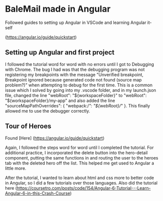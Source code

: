 # BaleMail made in Angular 
Followed guides to setting up Angular in VSCode and learning Angular it-self

(https://angular.io/guide/quickstart)

## Setting up Angular and first project
I followed the tutorial word for word with no errors until I got to Debugging with Chrome. The bug I had was that the debugging program was not registering my breakpoints with the message "Unverified breakpoint, Breakpoint ignored because generated code not found (source map problem?)" when attempting to debug for the first time. This is a common issue which I solved by going into my .vscode folder, and in my launch.json file, changed the line "webRoot": "${workspaceFolder}" to "webRoot": "${workspaceFolder}/my-app" and also added the line
"sourceMapPathOverrides": { "webpack:/*": "${webRoot}/*" }. This finally allowed me to use the debugger correctly.

## Tour of Heroes
Found [Here] (https://angular.io/guide/quickstart)

Again, I followed the steps word for word until I completed the tutorial. For additional practice, I incorporated the delete button into the hero-detail component, putting the same functions in and routing the user to the heroes tab with the deleted hero off the list. This helped me get used to Angular a little more.

After the tutorial, I wanted to learn about html and css more to better code in Angular, so I did a few tutorials over those languages.
Also did the tutorial here (https://coursetro.com/posts/code/154/Angular-6-Tutorial---Learn-Angular-6-in-this-Crash-Course)


